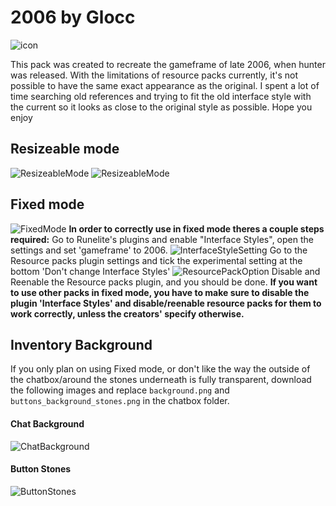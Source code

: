 # 2006 by Glocc

![icon](https://imgur.com/a/fzpXeTR)

This pack was created to recreate the gameframe of late 2006, when hunter was released. With the limitations of resource packs currently, it's not possible to have the same exact appearance as the original. I spent a lot of time searching old references and trying to fit the old interface style with the current so it looks as close to the original style as possible.
Hope you enjoy

## Resizeable mode
![ResizeableMode](https://imgur.com/a/8cUCRle)
![ResizeableMode](https://imgur.com/a/6zdCRXH)

## Fixed mode
![FixedMode](https://imgur.com/a/AMgU233)
**In order to correctly use in fixed mode theres a couple steps required:**
Go to Runelite's plugins and enable "Interface Styles", open the settings and set 'gameframe' to 2006.
![InterfaceStyleSetting](https://imgur.com/a/14eIQOb)
Go to the Resource packs plugin settings and tick the experimental setting at the bottom 'Don't change Interface Styles'
![ResourcePackOption](https://imgur.com/a/4aYKOqC)
Disable and Reenable the Resource packs plugin, and you should be done.
**If you want to use other packs in fixed mode, you have to make sure to disable the plugin 'Interface Styles' and disable/reenable resource packs for them to work correctly, unless the creators' specify otherwise.**

## Inventory Background
If you only plan on using Fixed mode, or don't like the way the outside of the chatbox/around the stones underneath is fully transparent, download the following images and replace `background.png` and `buttons_background_stones.png` in the chatbox folder.
#### Chat Background
![ChatBackground](https://imgur.com/a/mQaEFrh)

#### Button Stones
![ButtonStones](https://imgur.com/a/yzUEwKN)